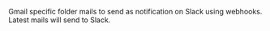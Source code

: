 Gmail specific folder mails to send as notification on Slack using webhooks.
Latest mails will send to Slack.
